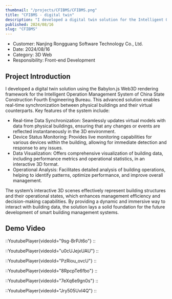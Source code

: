 ```yaml
---
thumbnail: "/projects/CFIBMS/CFIBMS.png"
title: "CFIBMS - digital twin"
description: "I developed a digital twin solution for the Intelligent Operation Management System of China State Construction Fourth Engineering Bureau using the Babylon.js Web3D rendering framework. This solution achieves real-time synchronization between physical buildings and virtual models, facilitating device status monitoring, data visualization, and operational analysis. Through interactive 3D scenes, the system effectively displays building structures, improving management efficiency and decision-making capabilities, while laying the groundwork for future smart building management."
published: 2024/08/16
slug: "CFIBMS"
---
```


- Customer: Nanjing Rongguang Software Technology Co., Ltd.
- Date: 2024/08/16
- Category: 3D Web
- Responsibility: Front-end Development

## Project Introduction
I developed a digital twin solution using the Babylon.js Web3D rendering framework for the Intelligent Operation Management System of China State Construction Fourth Engineering Bureau. This advanced solution enables real-time synchronization between physical buildings and their virtual counterparts. Key features of the system include:
- Real-time Data Synchronization: Seamlessly updates virtual models with data from physical buildings, ensuring that any changes or events are reflected instantaneously in the 3D environment.
- Device Status Monitoring: Provides live monitoring capabilities for various devices within the building, allowing for immediate detection and response to any issues.
- Data Visualization: Offers comprehensive visualization of building data, including performance metrics and operational statistics, in an interactive 3D format.
- Operational Analysis: Facilitates detailed analysis of building operations, helping to identify patterns, optimize performance, and improve overall management.

The system’s interactive 3D scenes effectively represent building structures and their operational states, which enhances management efficiency and decision-making capabilities. By providing a dynamic and immersive way to interact with building data, the solution lays a solid foundation for the future development of smart building management systems.

## Demo Video
::YoutubePlayer{videoId="9sg-BrPJt6o"}
::

::YoutubePlayer{videoId="u0cUJejxUAU"}
::

::YoutubePlayer{videoId="PzRiou_ovcU"}
::

::YoutubePlayer{videoId="8RpcpTe6fbo"}
::

::YoutubePlayer{videoId="7eXq6e9gn0s"}
::

::YoutubePlayer{videoId="Jry505UvI4Q"}
:: 